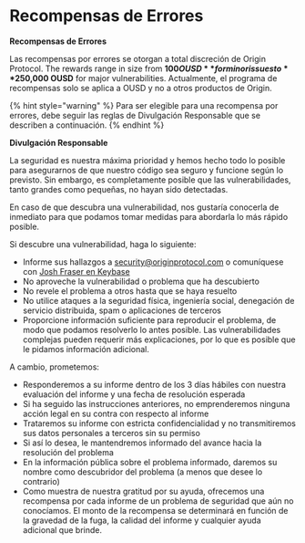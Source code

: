 # Recompensas de Errores

**Recompensas de Errores**

Las recompensas por errores se otorgan a total discreción de Origin Protocol. The rewards range in size from **$100 OUSD** for minor issues to **$250,000 OUSD** for major vulnerabilities. Actualmente, el programa de recompensas solo se aplica a OUSD y no a otros productos de Origin.

{% hint style="warning" %}
Para ser elegible para una recompensa por errores, debe seguir las reglas de Divulgación Responsable que se describen a continuación.
{% endhint %}

**Divulgación Responsable**

La seguridad es nuestra máxima prioridad y hemos hecho todo lo posible para asegurarnos de que nuestro código sea seguro y funcione según lo previsto. Sin embargo, es completamente posible que las vulnerabilidades, tanto grandes como pequeñas, no hayan sido detectadas.

En caso de que descubra una vulnerabilidad, nos gustaría conocerla de inmediato para que podamos tomar medidas para abordarla lo más rápido posible.

Si descubre una vulnerabilidad, haga lo siguiente:

* Informe sus hallazgos a [security@originprotocol.com](mailto:security@originprotcol.com) o comuníquese con [Josh Fraser en Keybase](https://keybase.io/joshfraser)
* No aproveche la vulnerabilidad o problema que ha descubierto
* No revele el problema a otros hasta que se haya resuelto
* No utilice ataques a la seguridad física, ingeniería social, denegación de servicio distribuida, spam o aplicaciones de terceros
* Proporcione información suficiente para reproducir el problema, de modo que podamos resolverlo lo antes posible. Las vulnerabilidades complejas pueden requerir más explicaciones, por lo que es posible que le pidamos información adicional.

A cambio, prometemos:

* Responderemos a su informe dentro de los 3 días hábiles con nuestra evaluación del informe y una fecha de resolución esperada
* Si ha seguido las instrucciones anteriores, no emprenderemos ninguna acción legal en su contra con respecto al informe
* Trataremos su informe con estricta confidencialidad y no transmitiremos sus datos personales a terceros sin su permiso
* Si así lo desea, le mantendremos informado del avance hacia la resolución del problema
* En la información pública sobre el problema informado, daremos su nombre como descubridor del problema \(a menos que desee lo contrario\)
* Como muestra de nuestra gratitud por su ayuda, ofrecemos una recompensa por cada informe de un problema de seguridad que aún no conocíamos. El monto de la recompensa se determinará en función de la gravedad de la fuga, la calidad del informe y cualquier ayuda adicional que brinde.  


